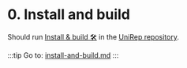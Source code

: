 # 0. Install and build

Should run [Install & build 🛠](../install-and-build.md) in the [UniRep repository](https://github.com/Unirep/Unirep).

:::tip
Go to: [install-and-build.md](../install-and-build.md)
:::